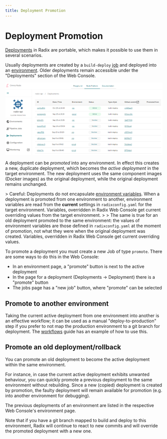 ```yaml
---
title: Deployment Promotion
---
```


# Deployment Promotion

[Deployments](/docs/start/radix-concepts/index.md#deployment) in Radix are portable, which makes it possible to use them in several scenarios.

Usually deployments are created by a `build-deploy` [job](/docs/start/radix-concepts/index.md#job) and deployed into an [environment](/docs/start/radix-concepts/index.md#environment). Older deployments remain accessible under the "Deployments" section of the Web Console.

![Web Console deployments](./web-console-deployments.png)

A deployment can be *promoted* into any environment. In effect this creates a new, duplicate deployment, which becomes the *active deployment* in the target environment. The new deployment uses the same component images (Docker images) as the original deployment, while the original deployment remains unchanged.

&gt; Careful: Deployments do not encapsulate [environment variables](/docs/start/radix-concepts/index.md#environment-variable). When a deployment is promoted from one environment to another, environment variables are read from the **current** settings in `radixconfig.yaml` for the target environment. Variables, overridden in Radix Web Console get current overriding values from the target environment.
&gt;
&gt; The same is true for an old deployment promoted to the same environment: the values of environment variables are those defined in `radixconfig.yaml` at the moment of promotion, not what they were when the original deployment was created. Variables, overridden in Radix Web Console get current overriding values.

To promote a deployment you must create a new Job of type `promote`. There are some ways to do this in the Web Console:

- In an environment page, a "promote" button is next to the active deployment
- In the page for a deployment (Deployments → Deployment) there is a "promote" button
- The jobs page has a "new job" button, where "promote" can be selected

## Promote to another environment

Taking the current active deployment from one environment into another is an effective workflow; it can be used as a manual "deploy-to-production" step if you prefer to not map the production environment to a git branch for deployment. The [workflows](/docs/start/workflows/) guide has an example of how to use this.

## Promote an old deployment/rollback

You can promote an old deployment to become the active deployment within the same environment.

For instance, in case the current active deployment exhibits unwanted behaviour, you can quickly promote a previous deployment to the same environment without rebuilding. Since a new (copied) deployment is created by promotion, the faulty deployment will remain available for promotion (e.g. into another environment for debugging).

The previous deployments of an environment are listed in the respective Web Console's environment page.

Note that if you have a git branch mapped to build and deploy to this environment, Radix will continue to react to new commits and will override the promoted deployment with a new one.
